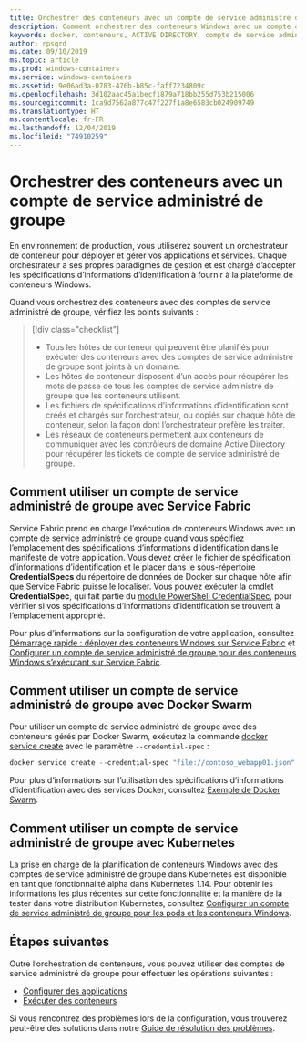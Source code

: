 ```yaml
---
title: Orchestrer des conteneurs avec un compte de service administré de groupe
description: Comment orchestrer des conteneurs Windows avec un compte de service administré de groupe.
keywords: docker, conteneurs, ACTIVE DIRECTORY, compte de service administré de groupe, orchestration, kubernetes, comptes de service administré de groupe
author: rpsqrd
ms.date: 09/10/2019
ms.topic: article
ms.prod: windows-containers
ms.service: windows-containers
ms.assetid: 9e06ad3a-0783-476b-b85c-faff7234809c
ms.openlocfilehash: 3d102aac45a1becf1879a718bb255d753b215006
ms.sourcegitcommit: 1ca9d7562a877c47f227f1a8e6583cb024909749
ms.translationtype: HT
ms.contentlocale: fr-FR
ms.lasthandoff: 12/04/2019
ms.locfileid: "74910259"
---
```

# <a name="orchestrate-containers-with-a-gmsa"></a>Orchestrer des conteneurs avec un compte de service administré de groupe

En environnement de production, vous utiliserez souvent un orchestrateur de conteneur pour déployer et gérer vos applications et services. Chaque orchestrateur a ses propres paradigmes de gestion et est chargé d’accepter les spécifications d’informations d’identification à fournir à la plateforme de conteneurs Windows.

Quand vous orchestrez des conteneurs avec des comptes de service administré de groupe, vérifiez les points suivants :

> [!div class="checklist"]
> * Tous les hôtes de conteneur qui peuvent être planifiés pour exécuter des conteneurs avec des comptes de service administré de groupe sont joints à un domaine.
> * Les hôtes de conteneur disposent d’un accès pour récupérer les mots de passe de tous les comptes de service administré de groupe que les conteneurs utilisent.
> * Les fichiers de spécifications d’informations d’identification sont créés et chargés sur l’orchestrateur, ou copiés sur chaque hôte de conteneur, selon la façon dont l’orchestrateur préfère les traiter.
> * Les réseaux de conteneurs permettent aux conteneurs de communiquer avec les contrôleurs de domaine Active Directory pour récupérer les tickets de compte de service administré de groupe.

## <a name="how-to-use-gmsa-with-service-fabric"></a>Comment utiliser un compte de service administré de groupe avec Service Fabric

Service Fabric prend en charge l’exécution de conteneurs Windows avec un compte de service administré de groupe quand vous spécifiez l’emplacement des spécifications d’informations d’identification dans le manifeste de votre application. Vous devez créer le fichier de spécification d’informations d’identification et le placer dans le sous-répertoire **CredentialSpecs** du répertoire de données de Docker sur chaque hôte afin que Service Fabric puisse le localiser. Vous pouvez exécuter la cmdlet **CredentialSpec**, qui fait partie du [module PowerShell CredentialSpec](https://aka.ms/credspec), pour vérifier si vos spécifications d’informations d’identification se trouvent à l’emplacement approprié.

Pour plus d’informations sur la configuration de votre application, consultez [Démarrage rapide : déployer des conteneurs Windows sur Service Fabric](https://docs.microsoft.com/azure/service-fabric/service-fabric-quickstart-containers) et [Configurer un compte de service administré de groupe pour des conteneurs Windows s’exécutant sur Service Fabric](https://docs.microsoft.com/azure/service-fabric/service-fabric-setup-gmsa-for-windows-containers).

## <a name="how-to-use-gmsa-with-docker-swarm"></a>Comment utiliser un compte de service administré de groupe avec Docker Swarm

Pour utiliser un compte de service administré de groupe avec des conteneurs gérés par Docker Swarm, exécutez la commande [docker service create](https://docs.docker.com/engine/reference/commandline/service_create/) avec le paramètre `--credential-spec` :

```powershell
docker service create --credential-spec "file://contoso_webapp01.json" --hostname "WebApp01" <image name>
```

Pour plus d’informations sur l’utilisation des spécifications d’informations d’identification avec des services Docker, consultez [Exemple de Docker Swarm](https://docs.docker.com/engine/reference/commandline/service_create/#provide-credential-specs-for-managed-service-accounts-windows-only).

## <a name="how-to-use-gmsa-with-kubernetes"></a>Comment utiliser un compte de service administré de groupe avec Kubernetes

La prise en charge de la planification de conteneurs Windows avec des comptes de service administré de groupe dans Kubernetes est disponible en tant que fonctionnalité alpha dans Kubernetes 1.14. Pour obtenir les informations les plus récentes sur cette fonctionnalité et la manière de la tester dans votre distribution Kubernetes, consultez [Configurer un compte de service administré de groupe pour les pods et les conteneurs Windows](https://kubernetes.io/docs/tasks/configure-pod-container/configure-gmsa).

## <a name="next-steps"></a>Étapes suivantes

Outre l’orchestration de conteneurs, vous pouvez utiliser des comptes de service administré de groupe pour effectuer les opérations suivantes :

- [Configurer des applications](gmsa-configure-app.md)
- [Exécuter des conteneurs](gmsa-run-container.md)

Si vous rencontrez des problèmes lors de la configuration, vous trouverez peut-être des solutions dans notre [Guide de résolution des problèmes](gmsa-troubleshooting.md).

